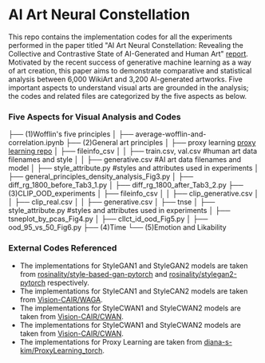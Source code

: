 # AI Art Neural Constellation
This repo contains the implementation codes for all the experiments performed in the paper titled "AI Art Neural Constellation: Revealing the Collective and Contrastive State of AI-Generated and Human Art" [report]().
Motivated by the recent success of generative  machine learning as a way of art creation, this paper aims to demonstrate  comparative and statistical analysis  between 6,000 WikiArt and 3,200 AI-generated artworks. Five important aspects to understand visual arts are grounded in the analysis; the codes and related files are categorized by the five aspects as below. 

### Five Aspects for Visual Analysis and Codes

├── (1)Wofflin's five principles
│   ├── average-wofflin-and-correlation.ipynb
├── (2)General art principles
│   ├── proxy learning  [proxy learning repo]()
│   ├── fileinfo_csv
│   │   ├── train.csv, val.csv #human art data filenames and style
│   │   ├── generative.csv #AI art data filenames and model 
│   ├──  style_attribute.py #styles and attributes used in experiments
│   ├──  general_principles_density_analysis_Fig3.py
│   ├──  diff_rg_1800_before_Tab3_1.py
│   ├──  diff_rg_1800_after_Tab3_2.py
├── (3)CLIP_OOD_experiments
│   ├── fileinfo_csv
│   │   ├── clip_generative.csv 
│   │   ├── clip_real.csv
│   │   ├── generative.csv
│   ├── tnse
│   ├──  style_attribute.py #styles and attributes used in experiments
│   ├──  tsneplot_by_pcas_Fig4.py
│   ├──  cllct_id_ood_Fig5.py
│   ├──  ood_95_vs_50_Fig6.py
├── (4)Time
└── (5)Emotion and Likability

### External Codes Referenced

- The implementations for StyleGAN1 and StyleGAN2 models are taken from [rosinality/style-based-gan-pytorch](https://github.com/rosinality/style-based-gan-pytorch) and [rosinality/stylegan2-pytorch](https://github.com/rosinality/stylegan2-pytorch) respectively.
- The implementations for StyleCAN1 and StyleCAN2 models are taken from [Vision-CAIR/WAGA](https://github.com/Vision-CAIR/WAGA).
- The implementations for StyleCWAN1 and StyleCWAN2 models are taken from [Vision-CAIR/CWAN](https://github.com/Vision-CAIR/CWAN).
- The implementations for StyleCWAN1 and StyleCWAN2 models are taken from [Vision-CAIR/CWAN](https://github.com/Vision-CAIR/CWAN).
- The implementations for Proxy Learning  are taken from [diana-s-kim/ProxyLearning_torch](https://github.com/diana-s-kim/ProxyLearning_torch).